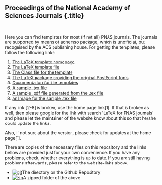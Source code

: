 Proceedings of the National Academy of Sciences Journals {.title}
--------------------------------------------------------

 

Here you can find templates for most (if not all) PNAS journals. The
journals are supported by means of achemso package, which is unofficial,
but recognised by the ACS publishing house. For getting the templates,
please follow the following links:

1.  [The LaTeX template
    homepage](http://www.pnas.org/site/misc/LaTex.shtml)
2.  [The LaTeX template file](http://www.pnas.org/misc/PNASTMPL.TEX)
3.  [The Class file for the
    template](http://www.pnas.org/misc/PNASTWO.CLS)
4.  [The LaTeX package providing the original PostScript
    fonts](http://www.pnas.org/misc/PNASTWOF.STY)
5.  [Documentation for the
    templates](http://www.pnas.org/misc/PNASDOCS.PDF)
6.  [A sample .tex file](http://www.pnas.org/misc/PNASTWOS.TEX)
7.  [A sample .pdf file generated from the .tex
    file](http://www.pnas.org/misc/PNASTWOS.PDF)
8.  [an Image for the sample .tex
    file](http://www.pnas.org/misc/FIGSAMP.EPS)

If any link [2-8] is broken, use the home page link[1]. If that is
broken as well, then please google for the link with search 'LaTeX for
PNAS journals' and please let the maintainer of the website know about
this so that he/she could update the links.

Also, if not sure about the version, please check for updates at the
home page[1].

There are copies of the necessary files on this repository and the links
bellow are provided just for your own convenience. If you have any
problems, check, whether everything is up to date. If you are still
having problems afterwards, please refer to the website-links above.

-   [![git](/system/files/users/ia277/github.png)](https://github.com/gns-ank/LaTeX-project/blob/master/publishing/pub-pnas/)The
    directory on the Github Repository
-   [![zip](/system/files/users/ia277/zip.png)](https://github.com/gns-ank/LaTeX-project/blob/master/publishing/pub-pnas/)A
    zipped folder of the above


